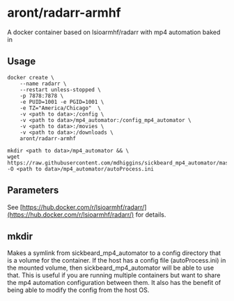 # aront/radarr-armhf
A docker container based on lsioarmhf/radarr with mp4 automation baked in

## Usage
````
docker create \
    --name radarr \
    --restart unless-stopped \
    -p 7878:7878 \
    -e PUID=1001 -e PGID=1001 \
    -e TZ="America/Chicago"  \
    -v <path to data>:/config \
    -v <path to data>/mp4_automator:/config_mp4_automator \
    -v <path to data>:/movies \
    -v <path to data>:/downloads \
    aront/radarr-armhf

mkdir <path to data>/mp4_automator && \
wget https://raw.githubusercontent.com/mdhiggins/sickbeard_mp4_automator/master/autoProcess.ini.sample -O <path to data>/mp4_automator/autoProcess.ini
````

## Parameters
See [https://hub.docker.com/r/lsioarmhf/radarr/](https://hub.docker.com/r/lsioarmhf/radarr/) for details.

## mkdir
Makes a symlink from sickbeard_mp4_automator to a config directory that is a volume for the container. If the host has a config file (autoProcess.ini) in the mounted volume, then sickbeard_mp4_automator will be able to use that. This is useful if you are running multiple containers but want to share the mp4 automation configuration between them. It also has the benefit of being able to modify the config from the host OS.
